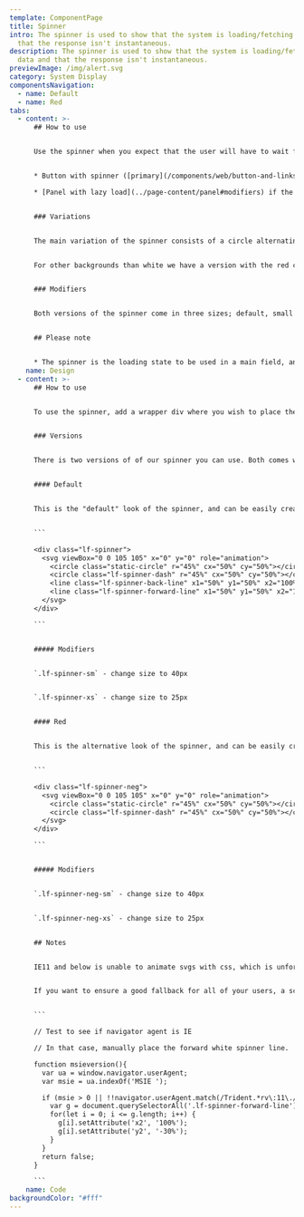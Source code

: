 ```yaml
---
template: ComponentPage
title: Spinner
intro: The spinner is used to show that the system is loading/fetching data and
  that the response isn't instantaneous.
description: The spinner is used to show that the system is loading/fetching
  data and that the response isn't instantaneous.
previewImage: /img/alert.svg
category: System Display
componentsNavigation:
  - name: Default
  - name: Red
tabs:
  - content: >-
      ## How to use


      Use the spinner when you expect that the user will have to wait for all data to be loaded or the server to respond. The spinner is the option to be used when this situation happens in the main page content. Other cases of loading states are:


      * Button with spinner ([primary](/components/web/button-and-links/buttons#primary-buttons) / [secondary](/components/web/button-and-links/buttons#secondary-buttons)) if you want a loading state upon the user submitting data 

      * [Panel with lazy load](../page-content/panel#modifiers) if the data being loaded is in a panel


      ### Variations


      The main variation of the spinner consists of a circle alternating between our blue and red colours on a white background. You should strive towards using this version of the spinner, but be aware that it requires a white background to look good (for code reasons).


      For other backgrounds than white we have a version with the red colour and negative space completing the circle. This version is however rarely used as a stand-alone (but it forms the basis for the spinner inside a button).


      ### Modifiers


      Both versions of the spinner come in three sizes; default, small and extra small. As the naming suggests, default is the standard and the other two should be used only if the default is too large for your context.


      ## Please note


      * The spinner is the loading state to be used in a main field, and there are separate loading state for buttons and panels.
    name: Design
  - content: >-
      ## How to use


      To use the spinner, add a wrapper div where you wish to place the spinner and add the relevant class from the choices below to the wrapper. Then, place the svg code from the examples below inside the wrapper. 


      ### Versions


      There is two versions of of our spinner you can use. Both comes with the same modifiers.


      #### Default


      This is the "default" look of the spinner, and can be easily created by using the class `.lf-spinner` on the wrapping div.


      ```

      <div class="lf-spinner">
        <svg viewBox="0 0 105 105" x="0" y="0" role="animation">
          <circle class="static-circle" r="45%" cx="50%" cy="50%"></circle>
          <circle class="lf-spinner-dash" r="45%" cx="50%" cy="50%"></circle>
          <line class="lf-spinner-back-line" x1="50%" y1="50%" x2="100%" y2="50%"></line>
          <line class="lf-spinner-forward-line" x1="50%" y1="50%" x2="100%" y2="50%"></line>
        </svg>
      </div>

      ```


      ##### Modifiers


      `.lf-spinner-sm` - change size to 40px


      `.lf-spinner-xs` - change size to 25px


      #### Red


      This is the alternative look of the spinner, and can be easily created by using the class`.lf-spinner-neg`on the wrapping div.


      ```

      <div class="lf-spinner-neg">
        <svg viewBox="0 0 105 105" x="0" y="0" role="animation">
          <circle class="static-circle" r="45%" cx="50%" cy="50%"></circle>
          <circle class="lf-spinner-dash" r="45%" cx="50%" cy="50%"></circle>
        </svg>
      </div>

      ```


      ##### Modifiers


      `.lf-spinner-neg-sm` - change size to 40px


      `.lf-spinner-neg-xs` - change size to 25px


      ## Notes


      IE11 and below is unable to animate svgs with css, which is unfortunatley exactly what is going on behind the hull of our Spinner. Our fallback here is to draw out the svg and simply only rotate it, which works well. The biggest issue is the two white divider lines inside the default spinner, which can not be correctly placed in IE... without javascript.


      If you want to ensure a good fallback for all of your users, a script like the one below which detects IE and then adjusts the x2 and y2 attributes on the element is required.


      ```

      // Test to see if navigator agent is IE

      // In that case, manually place the forward white spinner line.

      function msieversion(){
        var ua = window.navigator.userAgent;
        var msie = ua.indexOf('MSIE ');

        if (msie > 0 || !!navigator.userAgent.match(/Trident.*rv\:11\./)) { // If Internet Explorer
          var g = document.querySelectorAll('.lf-spinner-forward-line');
          for(let i = 0; i <= g.length; i++) {
            g[i].setAttribute('x2', '100%');
            g[i].setAttribute('y2', '-30%');
          }
        }
        return false;
      }

      ```
    name: Code
backgroundColor: "#fff"
---
```

